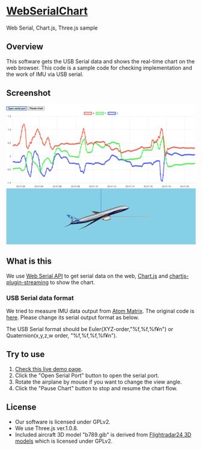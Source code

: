 # [WebSerialChart](https://infomorph-inc.github.io/WebSerialChart/index.html)
Web Serial, Chart.js, Three.js sample

## Overview
This software gets the USB Serial data and shows the real-time chart on the web browser.
This code is a sample code for checking implementation and the work of IMU via USB serial.

## Screenshot
![screenshot](images/WebSerialChart.png)

## What is this
We use [Web Serial API](https://wicg.github.io/serial/) to get serial data on the web, [Chart.js](https://www.chartjs.org/) and [chartjs-plugin-streaming](https://nagix.github.io/chartjs-plugin-streaming/) to show the chart.

### USB Serial data format
We tried to measure IMU data output from [Atom Matrix](https://docs.m5stack.com/#/en/core/atom_matrix). The original code is [here](https://github.com/m5stack/M5Atom/edit/master/examples/Basics/MPU6886/MPU6886.ino). Please change its serial output format as below.

The USB Serial format should be Euler(XYZ-order,"%f,%f,%f¥n") or Quaternion(x,y,z,w order, "%f,%f,%f,%f¥n").

## Try to use
1. [Check this live demo page](https://infomorph-inc.github.io/WebSerialChart/index.html).
2. Click the "Open Serial Port" button to open the serial port.
3. Rotate the airplane by mouse if you want to change the view angle.
4. Click the "Pause Chart" button to stop and resume the chart flow.

## License
* Our software is licensed under GPLv2.
* We use Three.js ver.1.0.8.
* Included aircraft 3D model "b789.gib" is derived from [Flightradar24 3D models](https://github.com/Flightradar24/fr24-3d-models) which is licensed under GPLv2.

